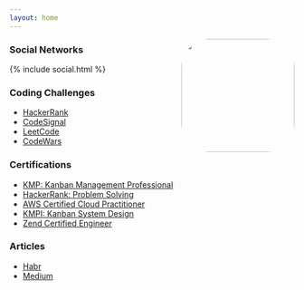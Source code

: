 ```yaml
---
layout: home
---
```


<img align="right" width="200" height="200" style="border-radius: 25%" src="https://avatars.githubusercontent.com/u/187856?s=460&v=4">

### Social Networks

{% include social.html %}

### Coding Challenges

* [HackerRank](https://hackerrank.com/sibprogrammer)
* [CodeSignal](https://app.codesignal.com/profile/sibprogrammer)
* [LeetCode](https://leetcode.com/sibprogrammer/)
* [CodeWars](https://www.codewars.com/users/sibprogrammer)

### Certifications

* [KMP: Kanban Management Professional](https://edu.kanban.university/user/51065/8/qualification-certificate)
* [HackerRank: Problem Solving](https://www.hackerrank.com/certificates/ea2b40fd8fa5)
* [AWS Certified Cloud Practitioner](https://www.youracclaim.com/badges/37c8ad4e-3513-451d-897e-c304bcbf8aa7/linked_in_profile)
* [KMPI: Kanban System Design](https://edu.kanban.university/user/51065/7114/13/certificate)
* [Zend Certified Engineer](http://www.zend.com/en/yellow-pages/ZEND004653)

### Articles

* [Habr](https://habr.com/en/users/sibprogrammer/posts/)
* [Medium](https://sibprogrammer.medium.com/)
